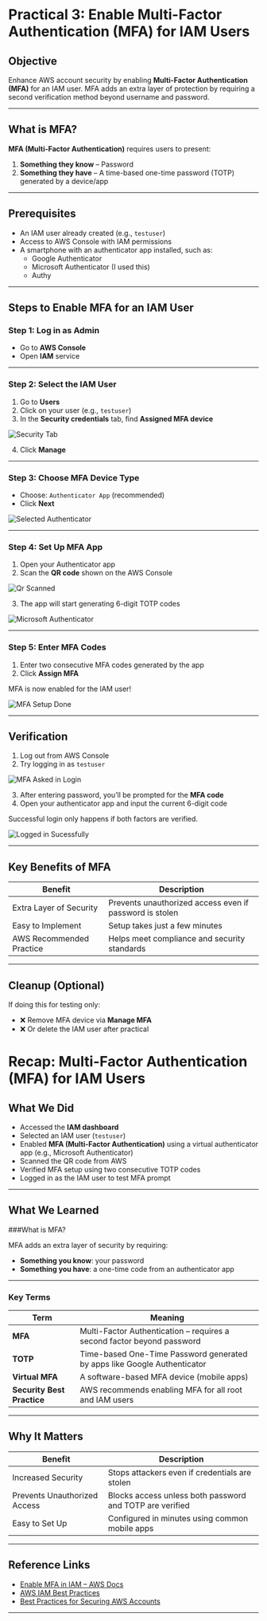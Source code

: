 # Practical 3: Enable Multi-Factor Authentication (MFA) for IAM Users

## Objective

Enhance AWS account security by enabling **Multi-Factor Authentication (MFA)** for an IAM user. MFA adds an extra layer of protection by requiring a second verification method beyond username and password.

---

## What is MFA?

**MFA (Multi-Factor Authentication)** requires users to present:
1. **Something they know** – Password
2. **Something they have** – A time-based one-time password (TOTP) generated by a device/app

---

## Prerequisites

- An IAM user already created (e.g., `testuser`)
- Access to AWS Console with IAM permissions
- A smartphone with an authenticator app installed, such as:
  - Google Authenticator
  - Microsoft Authenticator (I used this)
  - Authy

---

## Steps to Enable MFA for an IAM User

### Step 1: Log in as Admin
- Go to **AWS Console**
- Open **IAM** service

---

### Step 2: Select the IAM User
1. Go to **Users**
2. Click on your user (e.g., `testuser`)
3. In the **Security credentials** tab, find **Assigned MFA device**

![Security Tab](</Day1/Images/Screenshot 2025-04-21 at 6.53.58 PM.png>)

4. Click **Manage**

---

### Step 3: Choose MFA Device Type
- Choose: `Authenticator App` (recommended)
- Click **Next**

![Selected Authenticator](</Day1/Images/Screenshot 2025-04-21 at 7.11.07 PM.png>)

---

### Step 4: Set Up MFA App
1. Open your Authenticator app
2. Scan the **QR code** shown on the AWS Console

![Qr Scanned](</Day1/Images/Screenshot 2025-04-21 at 6.56.12 PM.png>)

3. The app will start generating 6-digit TOTP codes

![Microsoft Authenticator](</Day1/Images/Screenshot 2025-04-21 at 6.56.19 PM.jpeg>)

---

### Step 5: Enter MFA Codes
1. Enter two consecutive MFA codes generated by the app
2. Click **Assign MFA**

MFA is now enabled for the IAM user!

![MFA Setup Done](</Day1/Images/Screenshot 2025-04-21 at 6.57.44 PM.png>)

---

## Verification

1. Log out from AWS Console
2. Try logging in as `testuser`

![MFA Asked in Login](</Day1/Images/Screenshot 2025-04-21 at 7.03.40 PM.png>)

3. After entering password, you’ll be prompted for the **MFA code**
4. Open your authenticator app and input the current 6-digit code

Successful login only happens if both factors are verified.

![Logged in Sucessfully](</Day1/Images/Screenshot 2025-04-21 at 7.04.30 PM.png>)

---

## Key Benefits of MFA

| Benefit                  | Description |
|--------------------------|-------------|
| Extra Layer of Security  | Prevents unauthorized access even if password is stolen |
| Easy to Implement        | Setup takes just a few minutes |
| AWS Recommended Practice | Helps meet compliance and security standards |

---

## Cleanup (Optional)

If doing this for testing only:
- ❌ Remove MFA device via **Manage MFA**
- ❌ Or delete the IAM user after practical


# Recap: Multi-Factor Authentication (MFA) for IAM Users

## What We Did

- Accessed the **IAM dashboard**
- Selected an IAM user (`testuser`)
- Enabled **MFA (Multi-Factor Authentication)** using a virtual authenticator app (e.g., Microsoft Authenticator)
- Scanned the QR code from AWS
- Verified MFA setup using two consecutive TOTP codes
- Logged in as the IAM user to test MFA prompt

---

## What We Learned

###What is MFA?

MFA adds an extra layer of security by requiring:
- **Something you know**: your password
- **Something you have**: a one-time code from an authenticator app

---

### Key Terms

| Term            | Meaning |
|------------------|--------|
| **MFA**            | Multi-Factor Authentication – requires a second factor beyond password |
| **TOTP**           | Time-based One-Time Password generated by apps like Google Authenticator |
| **Virtual MFA**    | A software-based MFA device (mobile apps) |
| **Security Best Practice** | AWS recommends enabling MFA for all root and IAM users |

---

## Why It Matters

| Benefit                  | Description |
|--------------------------|-------------|
| Increased Security      | Stops attackers even if credentials are stolen |
| Prevents Unauthorized Access | Blocks access unless both password and TOTP are verified |
| Easy to Set Up         | Configured in minutes using common mobile apps |

---

## Reference Links

- [Enable MFA in IAM – AWS Docs](https://docs.aws.amazon.com/IAM/latest/UserGuide/id_credentials_mfa_enable_virtual.html)
- [AWS IAM Best Practices](https://docs.aws.amazon.com/IAM/latest/UserGuide/best-practices.html)
- [Best Practices for Securing AWS Accounts](https://docs.aws.amazon.com/general/latest/gr/aws-security-best-practices.html)
---

